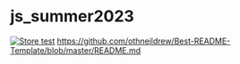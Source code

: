 # js_summer2023
[![Store test](https://github.com/adudyak/js_summer2023/actions/workflows/github-actions-demo.yml/badge.svg)](https://github.com/adudyak/js_summer2023/actions/workflows/github-actions-demo.yml)
https://github.com/othneildrew/Best-README-Template/blob/master/README.md
